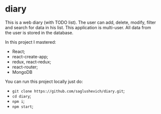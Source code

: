 # diary
This is a web diary (with TODO list). The user can add, delete, modify, filter and search for data in his list. This application is multi-user. All data from the user is stored in the database.

In this project I mastered:
+ React;
+ react-create-app;
+ redux, react-redux;
+ react-router;
+ MongoDB

You can run this project locally just do:
+ `git clone https://github.com/saglushevich/diary.git`;
+ `cd diary`;
+ `npm i`;
+ `npm start`;
